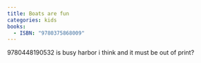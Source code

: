 ```yaml
---
title: Boats are fun
categories: kids
books:
  - ISBN: "9780375868009"
---
```


9780448190532 is busy harbor i think and it must be out of print?